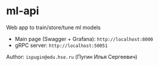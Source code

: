 # ml-api
Web app to train/store/tune ml models

- Main page (Swagger + Grafana): `http://localhost:8000`
- gRPC server: `http://localhost:50051`

Author: `ispugin@edu.hse.ru` (Пугин Илья Сергеевич)